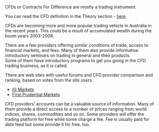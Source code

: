 
CFDs or Contracts For Difference are mostly a trading instrument.

You can read the CFD definition in the Theory section - <a href="theory_cfd.html">here</a>.

CFDs are becoming more and more popular trading vehicle in Australia in the recent years. This could be a result of accumulated wealth during the boom years 2003-2008.

There are a few providers offering similar conditions of trade, access to financial markets, and fees. Many of them also provide informative introductory seminars on trading in general and their products.<br />
Some of them have introductory programs to get you going in the CFD trading business, as it is called.

There are web sites with useful forums and CFD provider comparison and ranking, based on votes from the site users.

<ul>
	<li><a target="_blank" href="http://www.igmarkets.com.au/">IG Markets</a></li>
	<li><a href="http://www.fpmarkets.com.au/">First Prudential Markets</a></li>
</ul>

CFD providers&#39; accounts can be a valuable source of information. Many of them provide a direct access to a number of prices ranging from world indices, shares, commodities and so on. Some providers will offer the trading platform for free while some charge a fee. Fee is usually paid for data feed but some provide it for free, too.

